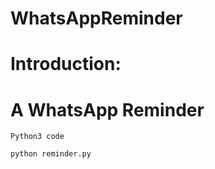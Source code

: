 # WhatsAppReminder

# Introduction:
# A WhatsApp Reminder
```
Python3 code
```

```$sh
python reminder.py
```
